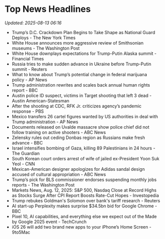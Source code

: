 # Top News Headlines

_Updated: 2025-08-13 06:16_

- Trump’s D.C. Crackdown Plan Begins to Take Shape as National Guard Deploys - The New York Times
- White House announces more aggressive review of Smithsonian museums - The Washington Post
- White House downplays expectations for Trump-Putin Alaska summit - Financial Times
- Russia tries to make sudden advance in Ukraine before Trump-Putin summit - Reuters
- What to know about Trump’s potential change in federal marijuana policy - AP News
- Trump administration rewrites and scales back annual human rights report - BBC
- Austin police ID suspect, victims in Target shooting that left 3 dead - Austin American-Statesman
- After the shooting at CDC, RFK Jr. criticizes agency’s pandemic response - PBS
- Mexico transfers 26 cartel figures wanted by US authorities in deal with Trump administration - AP News
- Documents released on Uvalde massacre show police chief did not follow training on active shooters - ABC News
- Zelensky rules out ceding Donbas region as Russians make fresh advance - BBC
- Israel intensifies bombing of Gaza, killing 89 Palestinians in 24 hours - The Guardian
- South Korean court orders arrest of wife of jailed ex-President Yoon Suk Yeol - CNN
- Mexican-American designer apologizes for Adidas sandal design accused of cultural appropriation - ABC News
- Trump’s pick for BLS commissioner endorses suspending monthly jobs reports - The Washington Post
- Markets News, Aug. 12, 2025: S&P 500, Nasdaq Close at Record Highs as Stocks Surge After CPI Report Boosts Rate-Cut Hopes - Investopedia
- Trump rebukes Goldman's Solomon over bank's tariff research - Reuters
- AI start-up Perplexity makes surprise $34.5bn bid for Google Chrome - BBC
- Pixel 10, AI capabilities, and everything else we expect out of the Made by Google 2025 event - TechCrunch
- iOS 26 will add two brand new apps to your iPhone’s Home Screen - 9to5Mac